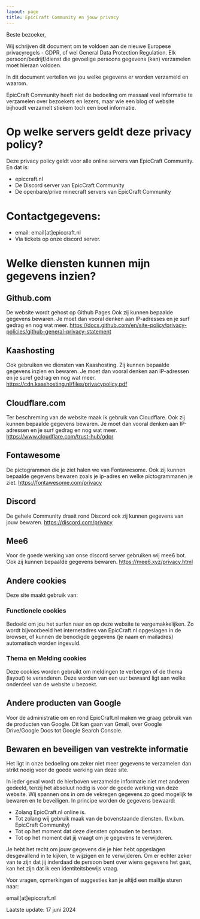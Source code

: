 ```yaml
---
layout: page
title: EpicCraft Community en jouw privacy
---
```


Beste bezoeker,

Wij schrijven dit document om te voldoen aan de nieuwe Europese privacyregels - GDPR, of wel General Data Protection Regulation. Elk persoon/bedrijf/dienst die gevoelige persoons gegevens (kan) verzamelen moet hieraan voldoen.

In dit document vertellen we jou welke gegevens er worden verzameld en waarom.

EpicCraft Community heeft niet de bedoeling om massaal veel informatie te verzamelen over bezoekers en lezers, maar wie een blog of website bijhoudt verzamelt stiekem toch een boel informatie.

# Op welke servers geldt deze privacy policy?

Deze privacy policy geldt voor alle online servers van EpicCraft Community. En dat is:

* epiccraft.nl
* De Discord server van EpicCraft Community
* De openbare/prive minecraft servers van EpicCraft Community

# Contactgegevens:

* email: email[at]epiccraft.nl
* Via tickets op onze discord server.

# Welke diensten kunnen mijn gegevens inzien?

## Github.com

De website wordt gehost op Github Pages Ook zij kunnen bepaalde gegevens bewaren. Je moet dan vooral denken aan IP-adresses en je surf gedrag en nog wat meer.
https://docs.github.com/en/site-policy/privacy-policies/github-general-privacy-statement

## Kaashosting

Ook gebruiken we diensten van Kaashosting. Zij kunnen bepaalde gegevens inzien en bewaren. Je moet dan vooral denken aan IP-adressen en je suref gedrag en nog wat meer.
https://cdn.kaashosting.nl/files/privacypolicy.pdf

## Cloudflare.com

Ter beschreming van de website maak ik gebruik van Cloudflare. Ook zij kunnen bepaalde gegevens bewaren. Je moet dan vooral denken aan IP-adressen en je surf gedrag en nog wat meer.
https://www.cloudflare.com/trust-hub/gdpr

## Fontawesome

De pictogrammen die je ziet halen we van Fontawesome. Ook zij kunnen bepaalde gegevens bewaren zoals je ip-adres en welke pictogrammanen je ziet.
https://fontawesome.com/privacy

## Discord
De gehele Community draait rond Discord ook zij kunnen gegevens van jouw bewaren.
https://discord.com/privacy

## Mee6
Voor de goede werking van onse discord server gebruiken wij mee6 bot. Ook zij kunnen bepaalde gegevens bewaren.
https://mee6.xyz/privacy.html

## Andere cookies

Deze site maakt gebruik van:

### Functionele cookies
Bedoeld om jou het surfen naar en op deze website te vergemakkelijken. Zo wordt bijvoorbeeld het internetadres van EpicCraft.nl opgeslagen in de browser, of kunnen de benodigde gegevens (je naam en mailadres) automatisch worden ingevuld.

### Thema en Melding cookies
Deze cookies worden gebruikt om meldingen te verbergen of de thema (layout) te veranderen. Deze worden van een uur bewaard ligt aan welke onderdeel van de website u bezoekt.

## Andere producten van Google

Voor de administratie om en rond EpicCraft.nl maken we graag gebruik van de producten van Google. Dit kan gaan van Gmail, over Google Drive/Google Docs tot Google Search Console.

## Bewaren en beveiligen van vestrekte informatie

Het ligt in onze bedoeling om zeker niet meer gegevens te verzamelen dan strikt nodig voor de goede werking van deze site.

In ieder geval wordt de hierboven verzamelde informatie niet met anderen gedeeld, tenzij het absoluut nodig is voor de goede werking van deze website. Wij spannen ons in om de vekregen gegevens zo goed mogelijk te bewaren en te beveiligen. In principe worden de gegevens bewaard:

* Zolang EpicCraft.nl online is.
* Tot zolang wij gebruik maak van de bovenstaande diensten. (I.v.b.m. EpicCraft Community)
* Tot op het moment dat deze diensten ophouden te bestaan.
* Tot op het moment dat jij vraagt om je gegevens te verwijderen.

Je hebt het recht om jouw gegevens die je hier hebt opgeslagen desgevallend in te kijken, te wijzigen en te verwijderen. Om er echter zeker van te zijn dat jij inderdaad de persoon bent over wiens gegevens het gaat, kan het zijn dat ik een identiteitsbewijs vraag.

Voor vragen, opmerkingen of suggesties kan je altijd een mailtje sturen naar:

email[at]epiccraft.nl

Laatste update: 17 juni 2024
